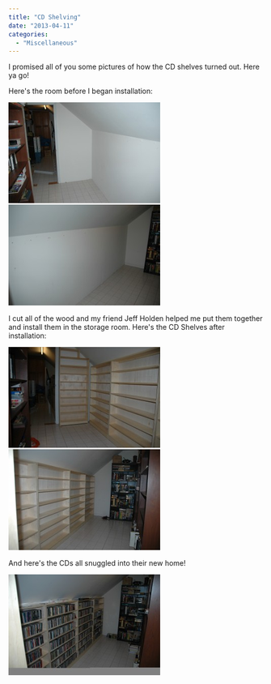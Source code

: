 ```yaml
---
title: "CD Shelving"
date: "2013-04-11"
categories: 
  - "Miscellaneous"
---
```


I promised all of you some pictures of how the CD shelves turned out. Here ya go!

Here's the room before I began installation:

[![CD Shelving before 1](images/CD-Shelving-before-1-300x199.jpg)](http://www.thewargos.com/wp-content/uploads/2013/04/CD-Shelving-before-1.jpg) [![CD Shelving before 2](images/CD-Shelving-before-2-300x199.jpg)](http://www.thewargos.com/wp-content/uploads/2013/04/CD-Shelving-before-2.jpg)

I cut all of the wood and my friend Jeff Holden helped me put them together and install them in the storage room. Here's the CD Shelves after installation:

[![CD Shelving After 1](images/CD-Shelving-After-1-300x199.jpg)](http://www.thewargos.com/wp-content/uploads/2013/04/CD-Shelving-After-1.jpg)[![CD Shelving After 2](images/CD-Shelving-After-2-300x199.jpg)](http://www.thewargos.com/wp-content/uploads/2013/04/CD-Shelving-After-2.jpg)

And here's the CDs all snuggled into their new home!

[![CD Shelving Populated](images/CD-Shelving-Populated-300x199.jpg)](http://www.thewargos.com/wp-content/uploads/2013/04/CD-Shelving-Populated.jpg)
